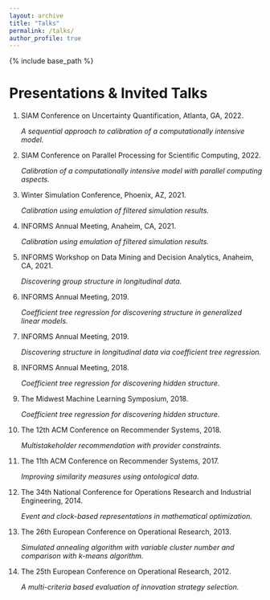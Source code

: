 ```yaml
---
layout: archive
title: "Talks"
permalink: /talks/
author_profile: true
---
```


{% include base_path %}

Presentations & Invited Talks
======

1. SIAM Conference on Uncertainty Quantification, Atlanta, GA, 2022.

    *A sequential approach to calibration of a computationally intensive model.*
    
2. SIAM Conference on Parallel Processing for Scientific Computing, 2022.

    *Calibration of a computationally intensive model with parallel computing aspects.*

3. Winter Simulation Conference, Phoenix, AZ, 2021.

    *Calibration using emulation of filtered simulation results.*

4. INFORMS Annual Meeting, Anaheim, CA, 2021.

    *Calibration using emulation of filtered simulation results.*

5. INFORMS Workshop on Data Mining and Decision Analytics, Anaheim, CA, 2021.

    *Discovering group structure in longitudinal data.*

6. INFORMS Annual Meeting, 2019.

    *Coefficient tree regression for discovering structure in generalized linear models.*

7. INFORMS Annual Meeting, 2019.

    *Discovering structure in longitudinal data via coefficient tree regression.*

8. INFORMS Annual Meeting, 2018.

    *Coefficient tree regression for discovering hidden structure.*

9. The Midwest Machine Learning Symposium, 2018.

    *Coefficient tree regression for discovering hidden structure.*

10. The 12th ACM Conference on Recommender Systems, 2018.

    *Multistakeholder recommendation with provider constraints.*

11. The 11th ACM Conference on Recommender Systems, 2017.

    *Improving similarity measures using ontological data.*

12. The 34th National Conference for Operations Research and Industrial Engineering, 2014.

    *Event and clock-based representations in mathematical optimization.*

13. The 26th European Conference on Operational Research, 2013.

    *Simulated annealing algorithm with variable cluster number and comparison with $k$-means algorithm.*

14. The 25th European Conference on Operational Research, 2012.

    *A multi-criteria based evaluation of innovation strategy selection.*
